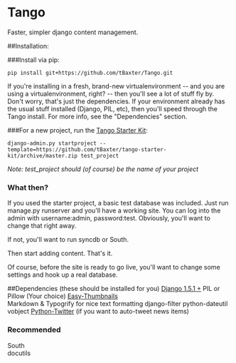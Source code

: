 Tango
=====

Faster, simpler django content management.


##Installation:

###Install via pip:

    pip install git+https://github.com/tBaxter/Tango.git

If you're installing in a fresh, brand-new virtualenvironment -- and you are using a virtualenvironment, right? -- 
then you'll see a lot of stuff fly by. Don't worry, that's just the dependencies. 
If your environment already has the usual stuff installed (Django, PIL, etc), then you'll speed through the Tango install. 
For more info, see the "Dependencies" section.

###For a new project, run the [Tango Starter Kit](https://github.com/tBaxter/tango-starter-kit): 

    django-admin.py startproject --template=https://github.com/tBaxter/tango-starter-kit/archive/master.zip test_project

*Note: test_project should (of course) be the name of your project*

### What then?
If you used the starter project, a basic test database was included. 
Just run manage.py runserver and you'll have a working site. 
You can log into the admin with username:admin, password:test.
Obviously, you'll want to change that right away.

If not, you'll want to run syncdb or South.

Then start adding content. That's it.

Of course, before the site is ready to go live, you'll want to change some settings and hook up a real database.

##Dependencies (these should be installed for you)
[Django 1.5.1 +](https://www.djangoproject.com)
PIL or Pillow (Your choice)
[Easy-Thumbnails](https://github.com/SmileyChris/easy-thumbnails)  
Markdown & Typogrify for nice text formatting 
django-filter
python-dateutil
vobject
[Python-Twitter](https://github.com/bear/python-twitter) (if you want to auto-tweet news items)

### Recommended
South  
docutils  
